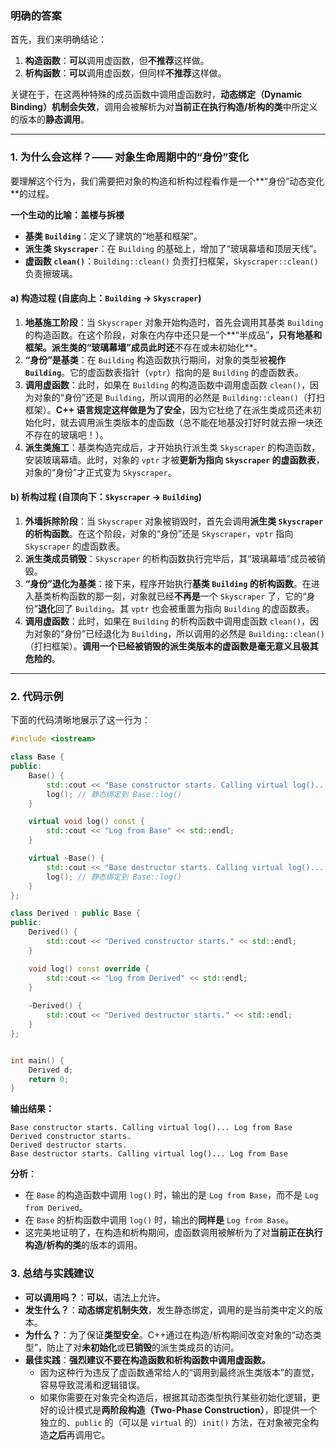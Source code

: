 ### 明确的答案

首先，我们来明确结论：

1.  **构造函数**：**可以**调用虚函数，但**不推荐**这样做。
2.  **析构函数**：**可以**调用虚函数，但同样**不推荐**这样做。

关键在于，在这两种特殊的成员函数中调用虚函数时，**动态绑定（Dynamic Binding）机制会失效**，调用会被解析为对**当前正在执行构造/析构的类**中所定义的版本的**静态调用**。

-----

### 1\. 为什么会这样？—— 对象生命周期中的“身份”变化

要理解这个行为，我们需要把对象的构造和析构过程看作是一个\*\*“身份”动态变化\*\*的过程。

**一个生动的比喻：盖楼与拆楼**

  * **基类 `Building`**：定义了建筑的“地基和框架”。
  * **派生类 `Skyscraper`**：在 `Building` 的基础上，增加了“玻璃幕墙和顶层天线”。
  * **虚函数 `clean()`**：`Building::clean()` 负责打扫框架，`Skyscraper::clean()` 负责擦玻璃。

#### a) 构造过程 (自底向上：`Building` -\> `Skyscraper`)

1.  **地基施工阶段**：当 `Skyscraper` 对象开始构造时，首先会调用其基类 `Building` 的构造函数。在这个阶段，对象在内存中还只是一个\*\*“半成品”**，只有地基和框架。派生类的“玻璃幕墙”成员此时还**不存在或未初始化\*\*。
2.  **“身份”是基类**：在 `Building` 构造函数执行期间，对象的类型被**视作 `Building`**。它的虚函数表指针（`vptr`）指向的是 `Building` 的虚函数表。
3.  **调用虚函数**：此时，如果在 `Building` 的构造函数中调用虚函数 `clean()`，因为对象的“身份”还是 `Building`，所以调用的必然是 `Building::clean()`（打扫框架）。**C++ 语言规定这样做是为了安全**，因为它杜绝了在派生类成员还未初始化时，就去调用派生类版本的虚函数（总不能在地基没打好时就去擦一块还不存在的玻璃吧！）。
4.  **派生类施工**：基类构造完成后，才开始执行派生类 `Skyscraper` 的构造函数，安装玻璃幕墙。此时，对象的 `vptr` 才被**更新为指向 `Skyscraper` 的虚函数表**，对象的“身份”才正式变为 `Skyscraper`。

#### b) 析构过程 (自顶向下：`Skyscraper` -\> `Building`)

1.  **外墙拆除阶段**：当 `Skyscraper` 对象被销毁时，首先会调用**派生类 `Skyscraper` 的析构函数**。在这个阶段，对象的“身份”还是 `Skyscraper`，`vptr` 指向 `Skyscraper` 的虚函数表。
2.  **派生类成员销毁**：`Skyscraper` 的析构函数执行完毕后，其“玻璃幕墙”成员被销毁。
3.  **“身份”退化为基类**：接下来，程序开始执行**基类 `Building` 的析构函数**。在进入基类析构函数的那一刻，对象就已经**不再是**一个 `Skyscraper` 了，它的“身份”**退化**回了 `Building`。其 `vptr` 也会被重置为指向 `Building` 的虚函数表。
4.  **调用虚函数**：此时，如果在 `Building` 的析构函数中调用虚函数 `clean()`，因为对象的“身份”已经退化为 `Building`，所以调用的必然是 `Building::clean()`（打扫框架）。**调用一个已经被销毁的派生类版本的虚函数是毫无意义且极其危险的**。

-----

### 2\. 代码示例

下面的代码清晰地展示了这一行为：

```cpp
#include <iostream>

class Base {
public:
    Base() {
        std::cout << "Base constructor starts. Calling virtual log()... ";
        log(); // 静态绑定到 Base::log()
    }

    virtual void log() const {
        std::cout << "Log from Base" << std::endl;
    }

    virtual ~Base() {
        std::cout << "Base destructor starts. Calling virtual log()... ";
        log(); // 静态绑定到 Base::log()
    }
};

class Derived : public Base {
public:
    Derived() {
        std::cout << "Derived constructor starts." << std::endl;
    }

    void log() const override {
        std::cout << "Log from Derived" << std::endl;
    }
    
    ~Derived() {
        std::cout << "Derived destructor starts." << std::endl;
    }
};


int main() {
    Derived d;
    return 0;
}
```

**输出结果：**

```
Base constructor starts. Calling virtual log()... Log from Base
Derived constructor starts.
Derived destructor starts.
Base destructor starts. Calling virtual log()... Log from Base
```

**分析**：

  * 在 `Base` 的构造函数中调用 `log()` 时，输出的是 `Log from Base`，而不是 `Log from Derived`。
  * 在 `Base` 的析构函数中调用 `log()` 时，输出的**同样是** `Log from Base`。
  * 这完美地证明了，在构造和析构期间，虚函数调用被解析为了对**当前正在执行构造/析构的类**的版本的调用。

### 3\. 总结与实践建议

  * **可以调用吗？**：**可以**，语法上允许。
  * **发生什么？**：**动态绑定机制失效**，发生静态绑定，调用的是当前类中定义的版本。
  * **为什么？**：为了保证**类型安全**。C++通过在构造/析构期间改变对象的“动态类型”，防止了对**未初始化**或**已销毁**的派生类成员的访问。
  * **最佳实践**：**强烈建议不要在构造函数和析构函数中调用虚函数。**
      * 因为这种行为违反了虚函数通常给人的“调用到最终派生类版本”的直觉，容易导致混淆和逻辑错误。
      * 如果你需要在对象完全构造后，根据其动态类型执行某些初始化逻辑，更好的设计模式是**两阶段构造（Two-Phase Construction）**，即提供一个独立的、`public` 的（可以是 `virtual` 的）`init()` 方法，在对象被完全构造**之后**再调用它。